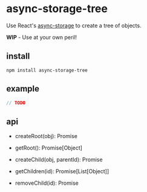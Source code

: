# async-storage-tree

Use React's [async-storage](https://facebook.github.io/react-native/docs/asyncstorage.html)
to create a tree of objects.

**WIP** - Use at your own peril!

## install

`npm install async-storage-tree`

## example

```js
// TODO
```

## api

- createRoot(obj): Promise

- getRoot(): Promise[Object]

- createChild(obj, parentId): Promise

- getChildren(id): Promise[List[Object]]

- removeChild(id): Promise